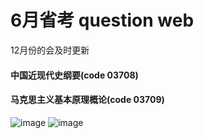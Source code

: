 #  6月省考 question web

12月份的会及时更新

#### 中国近现代史纲要(code 03708)
#### 马克思主义基本原理概论(code 03709)

![image](https://user-images.githubusercontent.com/45450994/205540392-6bafe3e4-54b5-4389-9712-19ea63bc5d65.png)
![image](https://user-images.githubusercontent.com/45450994/205540450-39f3d8d3-d7f2-4d98-bdbe-f0486ae5f236.png)
